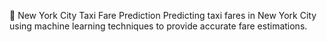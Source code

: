 🚕 New York City Taxi Fare Prediction
Predicting taxi fares in New York City using machine learning techniques to provide accurate fare estimations.

